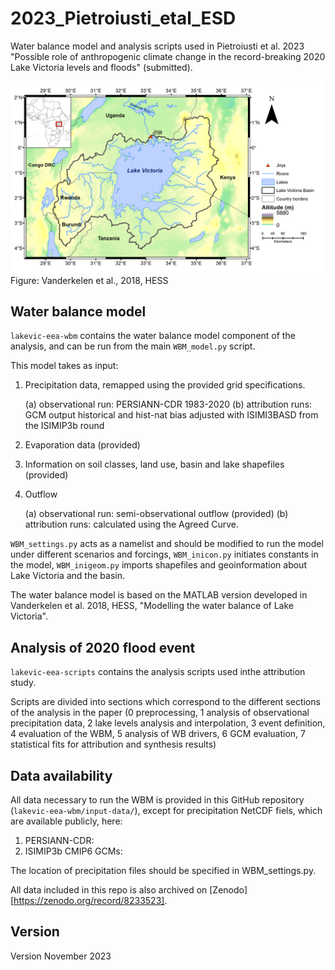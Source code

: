# 2023_Pietroiusti_etal_ESD

 Water balance model and analysis scripts used in Pietroiusti et al. 2023 "Possible role of anthropogenic climate change in the record-breaking 2020 Lake Victoria levels and floods" (submitted).

<img src=/lakevic-eea-wbm/input_data/shapefiles/fig01.png alt="drawing" width="500" ALIGN=”left” />
Figure: Vanderkelen et al., 2018, HESS

## Water balance model

`lakevic-eea-wbm` contains the water balance model component of the analysis, and can be run from the main `WBM_model.py` script. 

This model takes as input:
1. Precipitation data, remapped using the provided grid specifications. 

    (a) observational run: PERSIANN-CDR 1983-2020
    (b) attribution runs: GCM output historical and hist-nat bias adjusted with ISIMI3BASD from the ISIMIP3b round

2. Evaporation data (provided) 
3. Information on soil classes, land use, basin and lake shapefiles (provided)
4. Outflow

    (a) observational run: semi-observational outflow (provided)
    (b) attribution runs: calculated using the Agreed Curve. 

`WBM_settings.py` acts as a namelist and should be modified to run the model under different scenarios and forcings, `WBM_inicon.py` initiates constants in the model, `WBM_inigeom.py` imports shapefiles and geoinformation about Lake Victoria and the basin.

The water balance model is based on the MATLAB version developed in Vanderkelen et al. 2018, HESS, "Modelling the water balance of Lake Victoria".

## Analysis of 2020 flood event

`lakevic-eea-scripts` contains the analysis scripts used inthe attribution study. 

Scripts are divided into sections which correspond to the different sections of the analysis in the paper (0 preprocessing, 1 analysis of observational precipitation data, 2 lake levels analysis and interpolation, 3 event definition, 4 evaluation of the WBM, 5 analysis of WB drivers, 6 GCM evaluation, 7 statistical fits for attribution and synthesis results)

## Data availability 

All data necessary to run the WBM is provided in this GitHub repository (`lakevic-eea-wbm/input-data/`), except for precipitation NetCDF fiels, which are available publicly, here:
1. PERSIANN-CDR:
2. ISIMIP3b CMIP6 GCMs: 

The location of precipitation files should be specified in WBM_settings.py. 

All data included in this repo is also archived on  [Zenodo][https://zenodo.org/record/8233523].

## Version
Version November 2023
